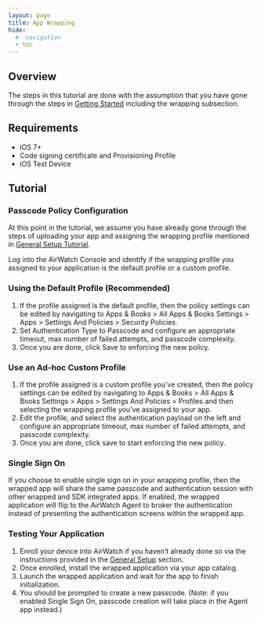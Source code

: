 ```yaml
---
layout: page
title: App Wrapping
hide:
  #- navigation
  - toc
---
```


## Overview

The steps in this tutorial are done with the assumption that you have gone through the steps in [Getting Started](../getting-started.md) including the wrapping subsection.

## Requirements

- iOS 7+
- Code signing certificate and Provisioning Profile
- iOS Test Device

## Tutorial

### Passcode Policy Configuration

At this point in the tutorial, we assume you have already gone through the steps of uploading your app and assigning the wrapping profile mentioned in [General Setup Tutorial](../index.md).

Log into the AirWatch Console and identify if the wrapping profile you assigned to your application is the default profile or a custom profile.

### Using the Default Profile (Recommended)

1. If the profile assigned is the default profile, then the policy settings can be edited by navigating to Apps & Books > All Apps & Books Settings > Apps > Settings And Policies > Security Policies.
1. Set Authentication Type to Passcode and configure an appropriate timeout, max number of failed attempts, and passcode complexity.
1. Once you are done, click Save to enforcing the new policy.

### Use an Ad-hoc Custom Profile

1. If the profile assigned is a custom profile you’ve created, then the policy settings can be edited by navigating to Apps & Books > All Apps & Books Settings > Apps > Settings And Policies > Profiles and then selecting the wrapping profile you’ve assigned to your app.
1. Edit the profile, and select the authentication payload on the left and configure an appropriate timeout, max number of failed attempts, and passcode complexity.
1. Once you are done, click save to start enforcing the new policy.

### Single Sign On

If you choose to enable single sign on in your wrapping profile, then the wrapped app will share the same passcode and authentication session with other wrapped and SDK integrated apps. If enabled, the wrapped application will flip to the AirWatch Agent to broker the authentication instead of presenting the authentication screens within the wrapped app.

### Testing Your Application

1. Enroll your device into AirWatch if you haven’t already done so via the instructions provided in the [General Setup](../index.md) section.
1. Once enrolled, install the wrapped application via your app catalog.
1. Launch the wrapped application and wait for the app to finish initialization.
1. You should be prompted to create a new passcode. (Note: if you enabled Single Sign On, passcode creation will take place in the Agent app instead.)
